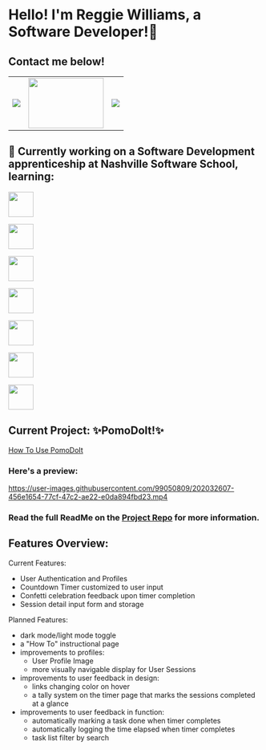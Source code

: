 <!-- 
 todo: 
- ✅insert project link  
- insert video link
- insert landing page Gif/Preview
- brainstorm necessary sections
- retape that walkthrough of your site (maybe could be your taping of yoru front end capstone??)
- include contacts:
  - email 
  - linkedIn
  - Github Profile 
-->

# Hello! I'm Reggie Williams, a Software Developer!👋
## Contact me below!
<table>
  <tr>
    <td valign="center">
     <a href="https://www.linkedin.com/in/reggie-williams-jr"> 
      <img src="https://user-images.githubusercontent.com/99050809/202236439-fe2295d0-8d4b-414f-a5f3-0cb8a1366c4c.png">
      </td>
     </a>
 
  <td valign="center">
     <a href="https://github.com/yungreg"> 
      <img src="https://user-images.githubusercontent.com/99050809/202238198-2c64a38c-eeec-4fe4-9e76-b88694f4212a.png" width="150" height="100">
      </td>
     </a>

  <td valign="center">
     <a href="https://mailto:rlwjr433@gmail.com"> 
      <img src="https://user-images.githubusercontent.com/99050809/202237143-eea6b8d1-ace5-4b4e-9b83-85d5949c4fd1.png">
      </td>
     </a>
  </tr>
</table>

## 🔭 Currently working on a Software Development apprenticeship at Nashville Software School, learning:

<div>
     <a title="HTML5"
        href="https://en.wikipedia.org/wiki/HTML5"> 
      <img src="https://user-images.githubusercontent.com/99050809/203356718-7a35e277-e266-46b5-b067-8ed2e7e85932.png" width="50" height="50"/>
     </a>

  <a title="CSS3"
        href="https://en.wikipedia.org/wiki/CSS#CSS_3"> 
      <img src="https://user-images.githubusercontent.com/99050809/203357974-88912260-d927-4097-89a6-d8dfab77ed36.png" width="50" height="50"/>
     </a>
 
  <a title="JS"
        href="https://en.wikipedia.org/wiki/JavaScript"> 
      <img src="https://user-images.githubusercontent.com/99050809/203362975-42b50e09-5fbf-4480-8b5b-a3554206e26c.png" width="50" height="50"/>
     </a>

  <a title="NodeJS"
        href="https://en.wikipedia.org/wiki/Node.js"> 
      <img src="https://user-images.githubusercontent.com/99050809/203363467-204c3d36-6af2-4a3c-bbd8-220d5311265e.png" width="50" height="50"/>
     </a>
 
 <a title="React"
        href="https://en.wikipedia.org/wiki/React_(JavaScript_library)"> 
      <img src="https://user-images.githubusercontent.com/99050809/203364121-f6484b14-11a9-4e34-bcd0-4c2d02c5634b.png" width="50" height="50"/>
     </a>
  
   <a title="JQuery"
        href="https://en.wikipedia.org/wiki/JQuery"> 
      <img src="https://user-images.githubusercontent.com/99050809/203364567-8ec6f423-528f-4806-aed5-16e8d49675fc.png" width="50" height="50"/>
     </a>
 
  <a title="Git"
        href="https://en.wikipedia.org/wiki/Git"> 
      <img src="https://user-images.githubusercontent.com/99050809/203365260-aa2918a5-7542-4cef-955b-f0492b0da94e.png" width="50" height="50"/>
     </a>
</div>

## Current Project: ✨PomoDoIt!✨ <!-- eventually this title should lead to the propduction version-->
[How To Use PomoDoIt](https://youtu.be/A8ErLGWZHAY)

### Here's a preview:

https://user-images.githubusercontent.com/99050809/202032607-456e1654-77cf-47c2-ae22-e0da894fbd23.mp4


### Read the full ReadMe on the [Project Repo](https://github.com/yungreg/pomodoit-app/tree/DEMO) for more information.

## Features Overview: 

Current Features:
- User Authentication and Profiles
- Countdown Timer customized to user input
- Confetti celebration feedback upon timer completion
- Session detail input form and storage

Planned Features:
- dark mode/light mode toggle
- a "How To" instructional page
- improvements to profiles: 
  - User Profile Image 
  - more visually navigable display for User Sessions
- improvements to user feedback in design:
  - links changing color on hover
  - a tally system on the timer page that marks the sessions completed at a glance
- improvements to user feedback in function:
  - automatically marking a task done when timer completes
  - automatically logging the time elapsed when timer completes
  - task list filter by search

<!--
**yungreg/yungreg** is a ✨ _special_ ✨ repository because its `README.md` (this file) appears on your GitHub profile.

Here are some ideas to get you started:




https://github.com/yungreg/pomodoit-app/tree/DEMO


- 👯 I’m looking to collaborate on ...
- 🤔 I’m looking for help with ...
- 💬 Ask me about ...
- 📫 How to reach me: ...
- 😄 Pronouns: ...
- ⚡ Fun fact: ...
-->
